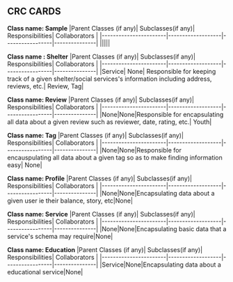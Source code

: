 ## CRC CARDS

**Class name: Sample**
|Parent Classes (if any)| Subclasses(if any)| Responsibilities| Collaborators |
|-----------------------|-------------------|-----------------|---------------|
|||||


**Class name : Shelter**
|Parent Classes (if any)| Subclasses(if any)| Responsibilities| Collaborators |
|-----------------------|-------------------|-----------------|---------------|
|Service|  None| Responsible for keeping track of a given shelter/social services's information including address, reviews, etc.| Review, Tag|



**Class name: Review**
|Parent Classes (if any)| Subclasses(if any)| Responsibilities| Collaborators |
|-----------------------|-------------------|-----------------|---------------|
|None|None|Responsible for encapsulating all data about a given review such as reviewer, date, rating, etc.| Youth|

**Class name: Tag**
|Parent Classes (if any)| Subclasses(if any)| Responsibilities| Collaborators |
|-----------------------|-------------------|-----------------|---------------|
|None|None|Responsible for encauspulating all data about a given tag so as to make finding information easy| None|

**Class name: Profile**
|Parent Classes (if any)| Subclasses(if any)| Responsibilities| Collaborators |
|-----------------------|-------------------|-----------------|---------------|
|None|None|Encapsulating data about a given user ie their balance, story, etc|None|

**Class name: Service**
|Parent Classes (if any)| Subclasses(if any)| Responsibilities| Collaborators |
|-----------------------|-------------------|-----------------|---------------|
|None|None|Encapsulating basic data that a service's schema may require|None|

**Class name: Education**
|Parent Classes (if any)| Subclasses(if any)| Responsibilities| Collaborators |
|-----------------------|-------------------|-----------------|---------------|
|Service|None|Encapsulating data about a educational service|None|

